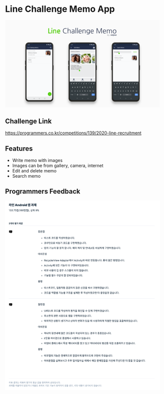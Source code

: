 # Line Challenge Memo App

![Image](./image.png)


## Challenge Link

https://programmers.co.kr/competitions/139/2020-line-recruitment


## Features

* Write memo with images
* Images can be from gallery, camera, internet
* Edit and delete memo
* Search memo


## Programmers Feedback

![Feedback](./feedback.png)
